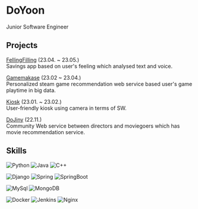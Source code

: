 # DoYoon
Junior Software Engineer

## Projects
[FellingFilling](https://github.com/DooDoo3804/FeelingFilling) (23.04. ~ 23.05.)  
Savings app based on user's feeling which analysed text and voice.

[Gamemakase](https://github.com/DooDoo3804/Gamemakase) (23.02 ~ 23.04.)  
Personalized steam game recommendation web service based user's game playtime in big data.

[Kiosk](https://github.com/DooDoo3804/Kiosk) (23.01. ~ 23.02.)  
User-friendly kiosk using camera in terms of SW.

[DoJiny](https://github.com/DooDoo3804/Dojiny) (22.11.)  
Community Web service between directors and moviegoers which has movie recommendation service.

## Skills

![Python](https://img.shields.io/badge/python-3670A0?style=for-the-badge&logo=python&logoColor=ffdd54)
![Java](https://img.shields.io/badge/Java-007396.svg?style=for-the-badge&logo=Java&logoColor=white)
![C++](https://img.shields.io/badge/C++-3670A0?style=for-the-badge&logo=cplusplus&logoColor=white)

![Django](https://img.shields.io/badge/django-%23092E20.svg?style=for-the-badge&logo=django&logoColor=white)
![Spring](https://img.shields.io/badge/Spring-6DB33F.svg?style=for-the-badge&logo=Spring&logoColor=white)
![SpringBoot](https://img.shields.io/badge/SpringBoot-6DB33F.svg?style=for-the-badge&logo=SpringBoot&logoColor=white)

![MySql](https://img.shields.io/badge/MySQL-4479A1.svg?style=for-the-badge&logo=MySQL&logoColor=black)
![MongoDB](https://img.shields.io/badge/MongoDB-47A248.svg?style=for-the-badge&logo=MongoDB&logoColor=black)

![Docker](https://img.shields.io/badge/Docker-2496ED.svg?style=for-the-badge&logo=Docker&logoColor=black)
![Jenkins](https://img.shields.io/badge/Jenkins-D24939.svg?style=for-the-badge&logo=Jenkins&logoColor=black)
![Nginx](https://img.shields.io/badge/Nginx-009639.svg?style=for-the-badge&logo=Nginx&logoColor=black)
